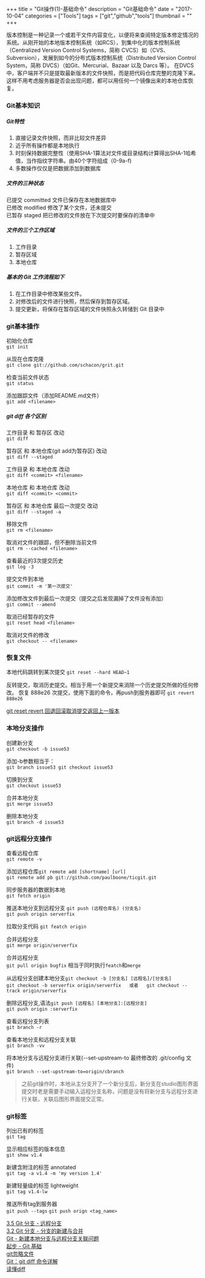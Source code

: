 +++
title = "Git操作(1)-基础命令"
description = "Git基础命令"
date = "2017-10-04"
categories = ["Tools"]
tags = ["git","github","tools"]
thumbnail = ""
+++


版本控制是一种记录一个或若干文件内容变化，以便将来查阅特定版本修定情况的系统。从刚开始的本地版本控制系统（如RCS），到集中化的版本控制系统（Centralized Version Control Systems，简称 CVCS）如（CVS、Subversion），发展到如今的分布式版本控制系统（Distributed Version Control System，简称 DVCS）（如Git、Mercurial、Bazaar 以及 Darcs 等）。
在DVCS中，客户端并不只是提取最新版本的文件快照，而是把代码仓库完整的克隆下来。这样不用考虑服务器是否会出现问题，都可以用任何一个镜像出来的本地仓库恢复。


 <!--more-->



### Git基本知识

##### Git特性 

1. 直接记录文件快照，而非比较文件差异
2. 近乎所有操作都是本地执行
3. 时刻保持数据完整性（使用SHA-1算法对文件或目录结构计算得出SHA-1哈希值，当作指纹字符串。由40个字符组成（0-9a-f)
4. 多数操作仅仅是把数据添加到数据库

##### 文件的三种状态
 
已提交 committed 文件已保存在本地数据库中  
已修改 modified  修改了某个文件，还未提交  
已暂存 staged   把已修改的文件放在下次提交时要保存的清单中  

##### 文件的三个工作区域

1. 工作目录
2. 暂存区域
3. 本地仓库


##### 基本的 Git 工作流程如下

1. 在工作目录中修改某些文件。
2. 对修改后的文件进行快照，然后保存到暂存区域。
3. 提交更新，将保存在暂存区域的文件快照永久转储到 Git 目录中


### git基本操作

初始化仓库  
`git init`

从现在仓库克隆  
`git clone git://github.com/schacon/grit.git`

检查当前文件状态  
`git status`

添加跟踪文件（添加README.md文件）  
`git add <filename>`


##### git diff 各个区别

工作目录 和 暂存区 改动  
`git diff `

暂存区 和 本地仓库(git add为暂存区) 改动  
`git diff --staged`

工作目录 和 本地仓库 改动  
`git diff <commit> <filename>`

本地仓库 和 本地仓库 改动  
`git diff <commit> <commit>`

暂存区 和 本地仓库 最后一次提交 改动  
`git diff --staged -a`



移除文件  
`git rm <filename>`

取消对文件的跟踪，但不删除当前文件    
`git rm --cached <filename>`

查看最近的3次提交历史   
`git log -3`

提交文件到本地  
`git commit -m '第一次提交'`


添加修改文件到最后一次提交（提交之后发现漏掉了文件没有添加）  
`git commit --amend `


取消已经暂存的文件  
`git reset head <filename>`


取消对文件的修改  
`git checkout -- <filename> `

### 恢复文件
本地代码跳转到某次提交 
`git reset --hard HEAD~1`

反转提交，取消历史提交。相当于用一个新提交来消除一个历史提交所做的任何修改。
恢复 888e26 次提交，使用下面的命令，再push到服务器即可
`git revert 888e26`

[git reset revert 回退回滚取消提交返回上一版本](http://yijiebuyi.com/blog/8f985d539566d0bf3b804df6be4e0c90.html)  


### 本地分支操作

创建新分支  
`git checkout -b issue53`

添加-b参数相当于：  
`git branch issue53
git checkout issue53
`

切换到分支  
`git checkout issue53`

合并本地分支  
`git merge issue53`  


删除本地分支  
`git branch -d issue53`



### git远程分支操作

查看远程仓库  
`git remote -v`

添加远程仓库`git remote add [shortname] [url]`  
`git remote add pb git://github.com/paulboone/ticgit.git`

同步服务器的数据到本地  
`git fetch origin `

推送本地分支到远程分支 `git push (远程仓库名) (分支名)`  
`git push origin serverfix`

拉取分支代码
`git featch origin`

合并远程分支  
`git merge origin/serverfix`

合并远程分支  
`git pull origin bugfix` 相当于同时执行`featch`和`merge`


从远程分支创建本地分支`git checkout -b [分支名] [远程名]/[分支名]`  
`git checkout -b serverfix origin/serverfix  
或者  
git checkout --track origin/serverfix
`

删除远程分支,语法`git push [远程名] [本地分支]:[远程分支]`  
`git push origin :serverfix`


查看远程分支列表   
`git branch -r`


查看本地分支和远程分支关联  
`git branch -vv`

将本地分支与远程分支进行关联(--set-upstream-to 最终修改的 .git/config 文件)   
`git branch --set-upstream-to=origin/cbranch`


> 之前git操作时，本地从主分支开了一个新分支后，新分支在studio图形界面提交时老是需要手动输入运程分支名称，问题是没有将新分支与远程分支进行关联，关联后图形界面提交正常。



### git标签

列出已有的标签  
`git tag`

显示相应标签的版本信息  
`git show v1.4`

新建含附注的标签 annotated  
`git tag -a v1.4 -m 'my version 1.4'`

新建轻量级的标签 lightweight  
`git tag v1.4-lw`


推送所有tag到服务器  
`git push --tags`
`git push orign <tag_name>`



[3.5 Git 分支 - 远程分支](https://git-scm.com/book/zh/v1/Git-%E5%88%86%E6%94%AF-%E8%BF%9C%E7%A8%8B%E5%88%86%E6%94%AF)  
[3.2 Git 分支 - 分支的新建与合并](https://git-scm.com/book/zh/v1/Git-%E5%88%86%E6%94%AF-%E5%88%86%E6%94%AF%E7%9A%84%E6%96%B0%E5%BB%BA%E4%B8%8E%E5%90%88%E5%B9%B6)    
[Git - 新建本地分支与远程分支关联问题](http://www.jianshu.com/p/fc433b1686bd)  
[起步 - Git 基础](https://git-scm.com/book/zh/v1/%E8%B5%B7%E6%AD%A5-Git-%E5%9F%BA%E7%A1%80)  
[git忽略文件](https://git-scm.com/book/zh/v1/Git-%E5%9F%BA%E7%A1%80-%E8%AE%B0%E5%BD%95%E6%AF%8F%E6%AC%A1%E6%9B%B4%E6%96%B0%E5%88%B0%E4%BB%93%E5%BA%93#忽略某些文件)  
[Git：git diff 命令详解](http://www.jianshu.com/p/80542dc3164e)  
[读懂diff](http://www.ruanyifeng.com/blog/2012/08/how_to_read_diff.html)  
